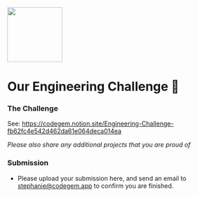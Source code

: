 <img src="https://user-images.githubusercontent.com/17414278/79912332-dd36cd00-83ef-11ea-9e18-6e64d6586f4a.png" width="125" />

# Our Engineering Challenge 💎

### The Challenge

See: https://codegem.notion.site/Engineering-Challenge-fb62fc4e542d462da61e064deca014ea 

*Please also share any additional projects that you are proud of*

### Submission

- Please upload your submission here, and send an email to [stephanie@codegem.app](mailto:stephanie@codegem.app) to confirm you are finished.

